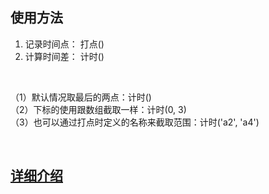## 使用方法

1. 记录时间点： 打点()<br/>
2. 计算时间差： 计时()

<br/>
 
（1）默认情况取最后的两点：计时()<br/>
（2）下标的使用跟数组截取一样：计时(0, 3)<br/>
（3）也可以通过打点时定义的名称来截取范围：计时('a2', 'a4')

 
<br/>

## [详细介绍](https://blog.csdn.net/u013595395/article/details/108763819)
